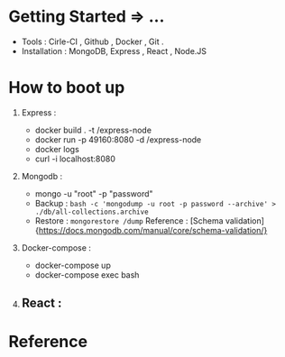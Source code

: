 # Getting Started => ...
- Tools : Cirle-CI , Github , Docker , Git .
- Installation : MongoDB, Express , React , Node.JS
# How to boot up
1. Express :
   - docker build . -t <your username>/express-node
   - docker run -p 49160:8080 -d <your username>/express-node
   - docker logs <container id>
   - curl -i localhost:8080
3. Mongodb :
   - mongo -u "root" -p "password"
   - Backup : `bash -c 'mongodump -u root -p password --archive' > ./db/all-collections.archive`
   - Restore : `mongorestore /dump`
Reference : [Schema validation]{https://docs.mongodb.com/manual/core/schema-validation/}
   
4. Docker-compose :
   - docker-compose up 
   - docker-compose exec <container name> bash
5. React :
   - 
# Reference